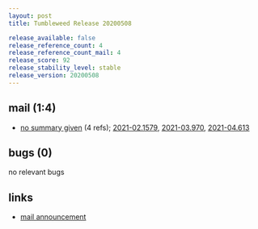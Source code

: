 ```yaml
---
layout: post
title: Tumbleweed Release 20200508

release_available: false
release_reference_count: 4
release_reference_count_mail: 4
release_score: 92
release_stability_level: stable
release_version: 20200508
---
```


## mail (1:4)

- [no summary given](https://github.com/boombatower/tumbleweed-review/issues/10) (4 refs); [2021-02.1579](https://github.com/boombatower/tumbleweed-review/issues/10), [2021-03.970](https://github.com/boombatower/tumbleweed-review/issues/10), [2021-04.613](https://github.com/boombatower/tumbleweed-review/issues/10)

## bugs (0)

<!--more-->

no relevant bugs



## links

- [mail announcement](https://github.com/boombatower/tumbleweed-review/issues/10)
